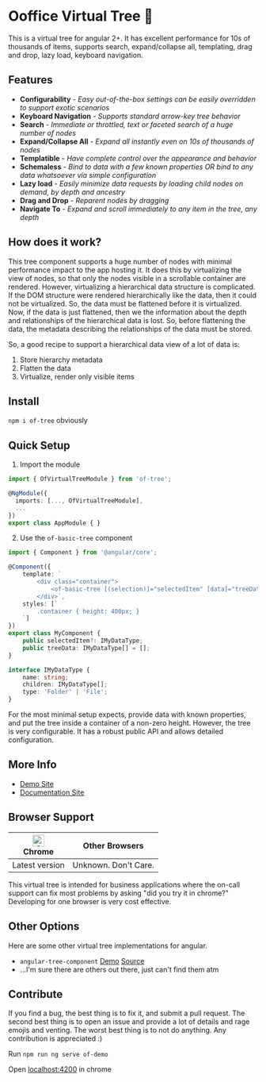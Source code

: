 # Ooffice Virtual Tree 🥦

This is a virtual tree for angular 2+. It has excellent performance for 10s of thousands of items, supports search, expand/collapse all, templating, drag and drop, lazy load, keyboard navigation.

## Features
- **Configurability** - *Easy out-of-the-box settings can be easily overridden to support exotic scenarios*
- **Keyboard Navigation** - *Supports standard arrow-key tree behavior*
- **Search** - *Immediate or throttled, text or faceted search of a huge number of nodes*
- **Expand/Collapse All** - *Expand all instantly even on 10s of thousands of nodes*
- **Templatible** - *Have complete control over the appearance and behavior*
- **Schemaless** - *Bind to data with a few known properties OR bind to any data whatsoever via simple configuration*
- **Lazy load** - *Easily minimize data requests by loading child nodes on demand, by depth and ancestry*
- **Drag and Drop** - *Reparent nodes by dragging*
- **Navigate To** - *Expand and scroll immediately to any item in the tree, any depth*

## How does it work?

This tree component supports a huge number of nodes with minimal performance impact to the app hosting it. It does this by virtualizing the view of nodes, so that only the nodes visible in a scrollable container are rendered. However, virtualizing a hierarchical data structure is complicated. If the DOM structure were rendered hierarchically like the data, then it could not be virtualized. So, the data must be flattened before it is virtualized. Now, if the data is just flattened, then we the information about the depth and relationships of the hierarchical data is lost. So, before flattening the data, the metadata describing the relationships of the data must be stored.

So, a good recipe to support a hierarchical data view of a lot of data is:
1. Store hierarchy metadata
1. Flatten the data
1. Virtualize, render only visible items

## Install

`npm i of-tree` obviously

## Quick Setup

1. Import the module
```typescript
import { OfVirtualTreeModule } from 'of-tree';

@NgModule({
  imports: [..., OfVirtualTreeModule],
  ...
})
export class AppModule { }
```


2. Use the `of-basic-tree` component
```typescript
import { Component } from '@angular/core';

@Component({
    template: `
        <div class="container">
            <of-basic-tree [(selection)]="selectedItem" [data]="treeData"></of-basic-tree>
        </div>`,
    styles: [`
        .container { height: 400px; }
    `]
})
export class MyComponent {
    public selectedItem?: IMyDataType;
    public treeData: IMyDataType[] = [];
}

interface IMyDataType {
    name: string;
    children: IMyDataType[];
    type: 'Folder' | 'File';
}
```

For the most minimal setup expects, provide data with known properties, and put the tree inside a container of a non-zero height. However, the tree is very configurable. It has a robust public API and allows detailed configuration.

## More Info

- [Demo Site](https://oofficestorage.z19.web.core.windows.net/)
- [Documentation Site](https://oofficestorage.z19.web.core.windows.net/)

## Browser Support

| [<img src="https://raw.githubusercontent.com/alrra/browser-logos/master/src/chrome/chrome_48x48.png" alt="Chrome" width="24px" height="24px" />](http://godban.github.io/browsers-support-badges/)</br>Chrome | Other Browsers |
| --------- | --------- |
| Latest version | Unknown. Don't Care. |

This virtual tree is intended for business applications where the on-call support can fix most problems by asking "did you try it in chrome?" Developing for one browser is very cost effective.

## Other Options

Here are some other virtual tree implementations for angular.
- `angular-tree-component` [Demo](https://angular2-tree.readme.io/docs/large-trees) [Source](https://github.com/500tech/angular-tree-component)
- ...I'm sure there are others out there, just can't find them atm

## Contribute

If you find a bug, the best thing is to fix it, and submit a pull request. The second best thing is to open an issue and provide a lot of details and rage emojis and venting. The worst best thing is to not do anything. Any contribution is appreciated :)

Run `npm run ng serve of-demo`

Open [localhost:4200](http://localhost:4200) in chrome
